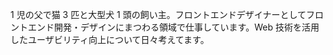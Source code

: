 1 児の父で猫 3 匹と大型犬 1 頭の飼い主。フロントエンドデザイナーとしてフロントエンド開発・デザインにまつわる領域で仕事しています。Web 技術を活用したユーザビリティ向上について日々考えてます。
